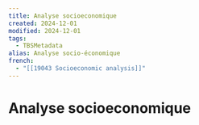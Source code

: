 ```yaml
---
title: Analyse socioeconomique
created: 2024-12-01
modified: 2024-12-01
tags:
  - TBSMetadata
alias: Analyse socio-économique
french:
  - "[[19043 Socioeconomic analysis]]"
---
```

# Analyse socioeconomique
